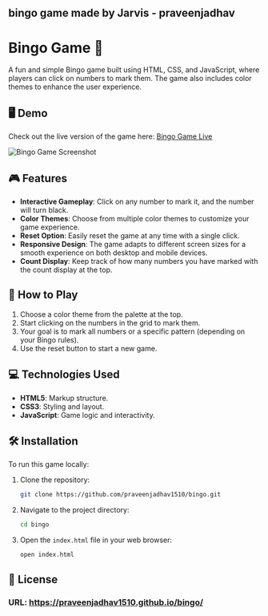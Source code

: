 ## bingo game made by Jarvis - praveenjadhav

# Bingo Game 🎲

A fun and simple Bingo game built using HTML, CSS, and JavaScript, where players can click on numbers to mark them. The game also includes color themes to enhance the user experience.

## 🖥️ Demo

Check out the live version of the game here: [Bingo Game Live](https://praveenjadhav1510.github.io/bingo/)

![Bingo Game Screenshot](./path_to_screenshot_image)

## 🎮 Features

- **Interactive Gameplay**: Click on any number to mark it, and the number will turn black.
- **Color Themes**: Choose from multiple color themes to customize your game experience.
- **Reset Option**: Easily reset the game at any time with a single click.
- **Responsive Design**: The game adapts to different screen sizes for a smooth experience on both desktop and mobile devices.
- **Count Display**: Keep track of how many numbers you have marked with the count display at the top.

## 🚀 How to Play

1. Choose a color theme from the palette at the top.
2. Start clicking on the numbers in the grid to mark them.
3. Your goal is to mark all numbers or a specific pattern (depending on your Bingo rules).
4. Use the reset button to start a new game.

## 💻 Technologies Used

- **HTML5**: Markup structure.
- **CSS3**: Styling and layout.
- **JavaScript**: Game logic and interactivity.

## 🛠️ Installation

To run this game locally:

1. Clone the repository:

   ```bash
   git clone https://github.com/praveenjadhav1510/bingo.git
   ```

2. Navigate to the project directory:

   ```bash
   cd bingo
   ```

3. Open the `index.html` file in your web browser:

   ```bash
   open index.html
   ```

## 📝 License

### URL: https://praveenjadhav1510.github.io/bingo/
